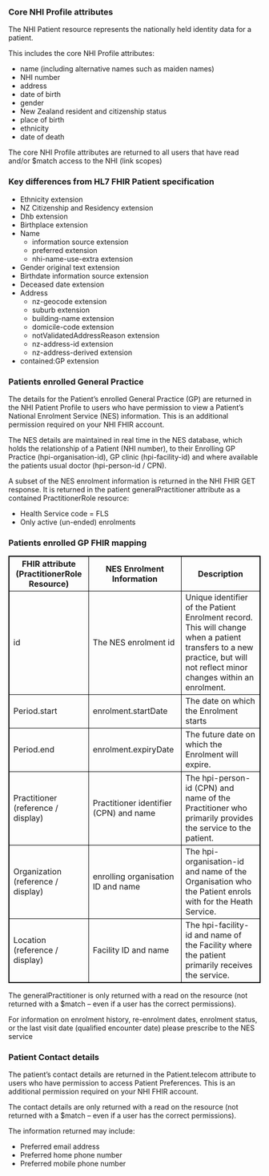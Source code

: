 

### Core NHI Profile attributes

The NHI Patient resource represents the nationally held identity data for a patient.

This includes the core NHI Profile attributes:
* name (including alternative names such as maiden names)
* NHI number
* address
* date of birth
* gender
* New Zealand resident and citizenship status
* place of birth
* ethnicity
* date of death

The core NHI Profile attributes are returned to all users that have read and/or $match access to the NHI (link scopes)



### Key differences from HL7 FHIR Patient specification

* Ethnicity extension
* NZ Citizenship and Residency extension
* Dhb extension
* Birthplace extension
* Name
  * information source extension
  * preferred extension
  * nhi-name-use-extra extension
* Gender original text extension
* Birthdate information source extension
* Deceased date extension
* Address
  * nz-geocode extension
  * suburb extension
  * building-name extension
  * domicile-code extension
  * notValidatedAddressReason extension
  * nz-address-id extension
  * nz-address-derived extension
* contained:GP extension



### Patients enrolled General Practice

The details for the Patient’s enrolled General Practice (GP) are returned in the NHI Patient Profile to users who have permission to view a Patient’s National Enrolment Service (NES) information. This is an additional permission required on your NHI FHIR account.

The NES details are maintained in real time in the NES database, which holds the relationship of a Patient (NHI number), to their Enrolling GP Practice (hpi-organisation-id), GP clinic (hpi-facility-id) and where available the patients usual doctor (hpi-person-id / CPN).

A subset of the NES enrolment information is returned in the NHI FHIR GET response. It is returned in the patient generalPractitioner attribute as a contained PractitionerRole resource:

-	Health Service code = FLS
-	Only active (un-ended) enrolments

<h3>Patients enrolled GP FHIR mapping</h3>
<table>
<style>
table, th, td {
  border: 1px solid black;
  border-collapse: collapse;
}
</style>
<tr><th>FHIR attribute (PractitionerRole Resource)</th>
<th>NES Enrolment Information</th>
<th>Description</th></tr>

<tr><td>id</td>
<td>The NES enrolment id</td>
<td>Unique identifier of the Patient Enrolment record. <br />
This will change when a patient transfers to a new practice, but will not reflect minor changes within an enrolment.</td></tr>

<tr><td> Period.start </td>
<td> enrolment.startDate </td>
<td> The date on which the Enrolment starts </td></tr>

<tr><td> Period.end </td>
<td> enrolment.expiryDate </td>
<td> The future date on which the Enrolment will expire. </td></tr>

<tr><td> Practitioner (reference / display) </td>
<td> Practitioner identifier (CPN) and name </td>
<td> The hpi-person-id (CPN) and name of the Practitioner who primarily provides the service to the patient. </td></tr>

<tr><td> Organization (reference / display) </td>
<td> enrolling organisation ID and name </td>
<td> The hpi-organisation-id and name of the Organisation who the Patient enrols with for the Heath Service. </td></tr>

<tr><td> Location (reference / display) </td>
<td> Facility ID and name </td>
<td> The hpi-facility-id and name of the Facility where the patient primarily receives the service. </td></tr>
</table>

The generalPractitioner is only returned with a read on the resource (not returned with a $match – even if a user has the correct permissions).

For information on enrolment history, re-enrolment dates, enrolment status, or the last visit date (qualified encounter date) please prescribe to the NES service



### Patient Contact details

The patient’s contact details are returned in the Patient.telecom attribute to users who have permission to access Patient Preferences. This is an additional permission required on your NHI FHIR account. 

The contact details are only returned with a read on the resource (not returned with a $match – even if a user has the correct permissions).

The information returned may include:
-	Preferred email address
-	Preferred home phone number
-	Preferred mobile phone number

